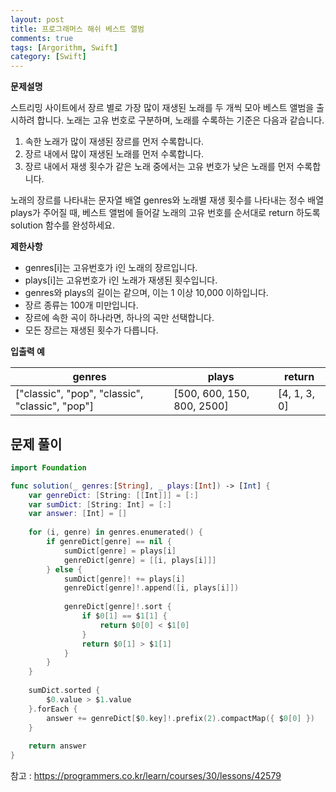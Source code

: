 ```yaml
---
layout: post
title: 프로그래머스 해쉬 베스트 앨범
comments: true
tags: [Argorithm, Swift]
category: [Swift]
---
```


**문제설명**

스트리밍 사이트에서 장르 별로 가장 많이 재생된 노래를 두 개씩 모아 베스트 앨범을 출시하려 합니다. 노래는 고유 번호로 구분하며, 노래를 수록하는 기준은 다음과 같습니다.

1. 속한 노래가 많이 재생된 장르를 먼저 수록합니다.
2. 장르 내에서 많이 재생된 노래를 먼저 수록합니다.
3. 장르 내에서 재생 횟수가 같은 노래 중에서는 고유 번호가 낮은 노래를 먼저 수록합니다.

노래의 장르를 나타내는 문자열 배열 genres와 노래별 재생 횟수를 나타내는 정수 배열 plays가 주어질 때, 베스트 앨범에 들어갈 노래의 고유 번호를 순서대로 return 하도록 solution 함수를 완성하세요.

**제한사항**

- genres[i]는 고유번호가 i인 노래의 장르입니다.
- plays[i]는 고유번호가 i인 노래가 재생된 횟수입니다.
- genres와 plays의 길이는 같으며, 이는 1 이상 10,000 이하입니다.
- 장르 종류는 100개 미만입니다.
- 장르에 속한 곡이 하나라면, 하나의 곡만 선택합니다.
- 모든 장르는 재생된 횟수가 다릅니다.

**입출력 예**

| genres	|plays |	return |
|---|---|---|
| ["classic", "pop", "classic", "classic", "pop"]|	[500, 600, 150, 800, 2500]|	[4, 1, 3, 0] |


## 문제 풀이

```swift
import Foundation

func solution(_ genres:[String], _ plays:[Int]) -> [Int] {
    var genreDict: [String: [[Int]]] = [:]
    var sumDict: [String: Int] = [:]
    var answer: [Int] = []
    
    for (i, genre) in genres.enumerated() {
        if genreDict[genre] == nil {
            sumDict[genre] = plays[i]
            genreDict[genre] = [[i, plays[i]]]
        } else {
            sumDict[genre]! += plays[i]
            genreDict[genre]!.append([i, plays[i]])
            
            genreDict[genre]!.sort {
                if $0[1] == $1[1] {
                    return $0[0] < $1[0]
                }
                return $0[1] > $1[1]
            }
        }
    }
    
    sumDict.sorted {
        $0.value > $1.value
    }.forEach {
        answer += genreDict[$0.key]!.prefix(2).compactMap({ $0[0] })
    }
    
    return answer
}
```


참고 : <https://programmers.co.kr/learn/courses/30/lessons/42579>